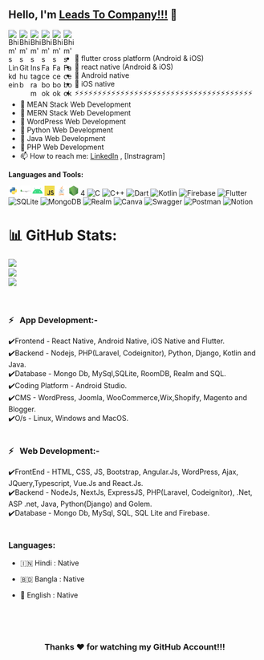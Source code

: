 
## Hello, I'm [Leads To Company!!!](https://www.leadstocompany.com) 👋


<a href="https://www.linkedin.com/company/90584459">
  <img align="left" alt="Bhim's Linkdein" width="22px" src="https://cdn.jsdelivr.net/npm/simple-icons@v3/icons/linkedin.svg" />
</a>
<a href="https://github.com/leadstocompany">
  <img align="left" alt="Bhim's Github" width="22px" src="https://cdn.jsdelivr.net/npm/simple-icons@v3/icons/github.svg" />
</a>
<a href="https://t.me/LeadsMedia">
  <img align="left" alt="Bhim's Instagram" width="22px" src="https://cdn.jsdelivr.net/npm/simple-icons@v3/icons/telegram.svg" />
</a>
<a href="https://wa.me/xxxxxxx">
  <img align="left" alt="Bhim's Facebook" width="22px" src="https://cdn.jsdelivr.net/npm/simple-icons@v3/icons/whatsapp.svg" />
<a href="https://twitter.com/leadstocompany">
  <img align="left" alt="Bhim's Facebook" width="22px" src="https://cdn.jsdelivr.net/npm/simple-icons@v3/icons/twitter.svg" />
<a href="https://www.facebook.com/leadstocompany">
  <img align="left" alt="Bhim's Facebook" width="22px" src="https://cdn.jsdelivr.net/npm/simple-icons@v3/icons/facebook.svg" />
</a>


<br/>
<br/>


- 🌱 flutter cross platform (Android & iOS) 
- 🌱 react native (Android & iOS)
- 🌱 Android native
- 🌱 iOS native
- ⚡⚡⚡⚡⚡⚡⚡⚡⚡⚡⚡⚡⚡⚡⚡⚡⚡⚡⚡⚡⚡⚡⚡⚡⚡⚡⚡⚡⚡⚡⚡⚡⚡⚡⚡⚡⚡⚡⚡
- 💬 MEAN Stack Web Development
- 💬 MERN Stack Web Development
- 💬 WordPress Web Development
- 💬 Python Web Development
- 💬 Java Web Development
- 💬 PHP Web Development
- 📫 How to reach me: [LinkedIn](https://www.linkedin.com/company/90584459) , [Instragram]


**Languages and Tools:**  

<code><img height="20" src="https://raw.githubusercontent.com/github/explore/80688e429a7d4ef2fca1e82350fe8e3517d3494d/topics/python/python.png"></code>
<code><img height="20" src="https://raw.githubusercontent.com/github/explore/80688e429a7d4ef2fca1e82350fe8e3517d3494d/topics/mongodb/mongodb.png"></code>
<code><img height="20" src="https://raw.githubusercontent.com/github/explore/80688e429a7d4ef2fca1e82350fe8e3517d3494d/topics/android/android.png"></code>
<code><img height="20" src="https://raw.githubusercontent.com/github/explore/80688e429a7d4ef2fca1e82350fe8e3517d3494d/topics/javascript/javascript.png"></code>
<code><img height="20" src="https://raw.githubusercontent.com/github/explore/80688e429a7d4ef2fca1e82350fe8e3517d3494d/topics/java/java.png"></code>
<code><img height="20" src="https://raw.githubusercontent.com/github/explore/80688e429a7d4ef2fca1e82350fe8e3517d3494d/topics/nodejs/nodejs.png"></code> 4
![C](https://img.shields.io/badge/c-%2300599C.svg?style=for-the-badge&logo=c&logoColor=white) ![C++](https://img.shields.io/badge/c++-%2300599C.svg?style=for-the-badge&logo=c%2B%2B&logoColor=white) ![Dart](https://img.shields.io/badge/dart-%230175C2.svg?style=for-the-badge&logo=dart&logoColor=white) ![Kotlin](https://img.shields.io/badge/kotlin-%230095D5.svg?style=for-the-badge&logo=kotlin&logoColor=white) ![Firebase](https://img.shields.io/badge/firebase-%23039BE5.svg?style=for-the-badge&logo=firebase) ![Flutter](https://img.shields.io/badge/Flutter-%2302569B.svg?style=for-the-badge&logo=Flutter&logoColor=white) ![SQLite](https://img.shields.io/badge/sqlite-%2307405e.svg?style=for-the-badge&logo=sqlite&logoColor=white) ![MongoDB](https://img.shields.io/badge/MongoDB-%234ea94b.svg?style=for-the-badge&logo=mongodb&logoColor=white) ![Realm](https://img.shields.io/badge/Realm-39477F?style=for-the-badge&logo=realm&logoColor=white) ![Canva](https://img.shields.io/badge/Canva-%2300C4CC.svg?style=for-the-badge&logo=Canva&logoColor=white) ![Swagger](https://img.shields.io/badge/-Swagger-%23Clojure?style=for-the-badge&logo=swagger&logoColor=white) ![Postman](https://img.shields.io/badge/Postman-FF6C37?style=for-the-badge&logo=postman&logoColor=white) ![Notion](https://img.shields.io/badge/Notion-%23000000.svg?style=for-the-badge&logo=notion&logoColor=white)
  

# 📊 GitHub Stats:
![](https://github-readme-stats.vercel.app/api?username=leadstocompany&theme=default&hide_border=true&include_all_commits=false&count_private=false)<br/>
![](https://github-readme-streak-stats.herokuapp.com/?user=leadstocompany&theme=default&hide_border=true)<br/>
![](https://github-readme-stats.vercel.app/api/top-langs/?username=leadstocompany&theme=default&hide_border=true&include_all_commits=false&count_private=false&layout=compact)

<br />

### ⚡ &nbsp; App Development:-
✔️Frontend - React Native, Android Native, iOS Native and Flutter.<br />
✔️Backend  - Nodejs, PHP(Laravel, Codeignitor), Python, Django, Kotlin and Java.<br />
✔️Database - Mongo Db, MySql,SQLite, RoomDB, Realm and SQL.<br />
✔️Coding Platform - Android Studio.<br />
✔️CMS - WordPress, Joomla, WooCommerce,Wix,Shopify, Magento and Blogger.<br />
✔️O/s - Linux, Windows and MacOS.<br />
<br />

### ⚡ &nbsp; Web Development:-
✔️FrontEnd - HTML, CSS, JS, Bootstrap, Angular.Js, WordPress, Ajax, JQuery,Typescript, Vue.Js and React.Js.<br />
✔️Backend  - NodeJs, NextJs, ExpressJS, PHP(Laravel, Codeignitor), .Net, ASP .net, Java, Python(Django) and Golem.<br />
✔️Database - Mongo Db, MySql, SQL, SQL Lite and Firebase.<br />
<br />

### Languages:

- 🇮🇳 Hindi : Native
- 🇧🇩 Bangla : Native
- 🏴󠁧󠁢󠁥󠁮󠁧󠁿 English : Native

  <br />

<br />

<div align="center">

### Thanks ❤️ for watching my GitHub Account!!!

</div>

